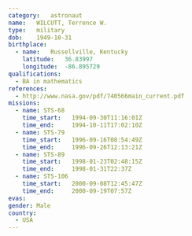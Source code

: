 ```yaml
---
category:	astronaut
name:	WILCUTT, Terrence W.
type:	military
dob:	1949-10-31
birthplace:
  - name:	Russellville, Kentucky
    latitude:	36.83997
    longitude:	-86.895729
qualifications:
  - BA in mathematics
references:
  - http://www.nasa.gov/pdf/740566main_current.pdf
missions:
  - name: STS-68
    time_start:   1994-09-30T11:16:01Z
    time_end:     1994-10-11T17:02:10Z
  - name: STS-79
    time_start:   1996-09-16T08:54:49Z
    time_end:     1996-09-26T12:13:21Z
  - name: STS-89
    time_start:   1998-01-23T02:48:15Z
    time_end:     1998-01-31T22:37Z
  - name: STS-106
    time_start:   2000-09-08T12:45:47Z
    time_end:     2000-09-19T07:57Z
evas:
gender:	Male
country:
  - USA
---
```

